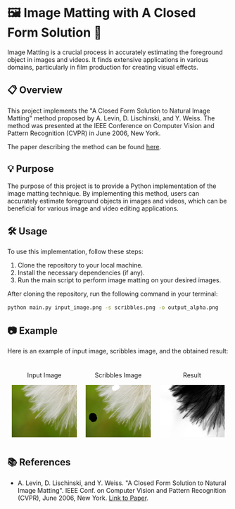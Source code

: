 # 🖼️ Image Matting with A Closed Form Solution 🎨

Image Matting is a crucial process in accurately estimating the foreground object in images and videos. It finds extensive applications in various domains, particularly in film production for creating visual effects.

## 📋 Overview
This project implements the "A Closed Form Solution to Natural Image Matting" method proposed by A. Levin, D. Lischinski, and Y. Weiss. The method was presented at the IEEE Conference on Computer Vision and Pattern Recognition (CVPR) in June 2006, New York.

The paper describing the method can be found [here](https://people.csail.mit.edu/alevin/papers/Matting-Levin-Lischinski-Weiss-CVPR06.pdf).

## 💡 Purpose
The purpose of this project is to provide a Python implementation of the image matting technique. By implementing this method, users can accurately estimate foreground objects in images and videos, which can be beneficial for various image and video editing applications.

## 🛠️ Usage
To use this implementation, follow these steps:
1. Clone the repository to your local machine.
2. Install the necessary dependencies (if any).
3. Run the main script to perform image matting on your desired images.

After cloning the repository, run the following command in your terminal:

```bash
python main.py input_image.png -s scribbles.png -o output_alpha.png
```

## 📷 Example
Here is an example of input image, scribbles image, and the obtained result:

<div style="display: flex; justify-content: center; align-items: center;">
  <div style="flex: 1; padding: 10px;">
    <p style="text-align: center;">Input Image</p>
    <img src="input_image.png" alt="Input Image" style="width: 300px; height: auto;">
  </div>
  <div style="flex: 1; padding: 10px;">
    <p style="text-align: center;">Scribbles Image</p>
    <img src="scribbles.png" alt="Scribbles Image" style="width: 300px; height: auto;">
  </div>
  <div style="flex: 1; padding: 10px;">
    <p style="text-align: center;">Result</p>
    <img src="output.png" alt="Result" style="width: 300px; height: auto;">
  </div>
</div>





## 📚 References

- A. Levin, D. Lischinski, and Y. Weiss. "A Closed Form Solution to Natural Image Matting". IEEE Conf. on Computer Vision and Pattern Recognition (CVPR), June 2006, New York. [Link to Paper](https://people.csail.mit.edu/alevin/papers/Matting-Levin-Lischinski-Weiss-CVPR06.pdf).
